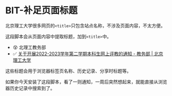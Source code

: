# BIT-补足页面标题

北京理工大学很多网页的`<title>`只包含站点名称，不涉及页面内容，不太方便。

这段脚本会从页面内容中提取标题，加到`<title>`中。

- 😵 北理工教务部
- ✅ [关于开展2022-2023学年第二学期本科生网上评教的通知 - 教务部 | 北京理工大学](https://jwb.bit.edu.cn/tzgg/429076c7f16a4c3ea3ea8c274c482306.htm)

这些标题会用于浏览器标签页名称、历史记录、分享时标题等。

如果你今天安装了这段脚本，看了一则通知，一周后突然想起来，就能直接从浏览器历史记录中搜索到了。
